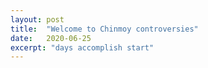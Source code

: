 ```yaml
---
layout: post
title:  "Welcome to Chinmoy controversies"
date:   2020-06-25
excerpt: "days accomplish start"
---
```


